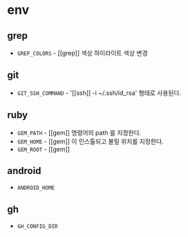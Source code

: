 # env

## grep
- `GREP_COLORS` - [[grep]] 색상 하이라이트 색상 변경
## git
- `GIT_SSH_COMMAND` - '[[ssh]] -i ~/.ssh/id_rsa' 형태로 사용된다.
## ruby
- `GEM_PATH` - [[gem]] 명령어의 path 를 지정한다.
- `GEM_HOME` - [[gem]] 이 인스톨되고 불릴 위치를 지정한다.
- `GEM_ROOT` - [[gem]]
## android
- `ANDROID_HOME`
## gh
- `GH_CONFIG_DIR`
